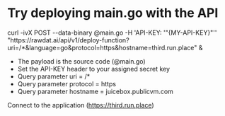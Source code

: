 <h1>Try deploying main.go with the API</h1>
  curl -ivX POST --data-binary @main.go -H 'API-KEY: '"{MY-API-KEY}"'' "https://rawdat.ai/api/v1/deploy-function?uri=/*&language=go&protocol=https&hostname=third.run.place" &

  - The payload is the source code (@main.go)
  - Set the API-KEY header to your assigned secret key
  - Query parameter uri = /*
  - Query parameter protocol = https
  - Query parameter hostname = juicebox.publicvm.com

Connect to the application (https://third.run.place)

